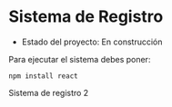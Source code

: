 <h1>Sistema de Registro</h1>

- Estado del proyecto: En construcción

Para ejecutar el sistema debes poner:
  
```npm install react```

Sistema de registro 2
